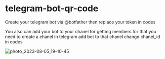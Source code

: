 # telegram-bot-qr-code


Create your telegram bot via @botfather then replace your token in codes 


You also can add your bot to your chanel for getting members for that you need to 
  create a chanel in telegram 
  add bot to that chanel 
  change chanel_id in codes 



  
![photo_2023-08-05_19-10-45](https://github.com/arenavak/telegram-bot-qr-code/assets/96662378/d191a079-e051-45f0-9e82-dc6c1ab168cc)
